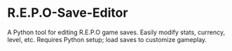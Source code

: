 # R.E.P.O-Save-Editor
A Python tool for editing R.E.P.O game saves. Easily modify stats, currency, level, etc. Requires Python setup; load saves to customize gameplay.
